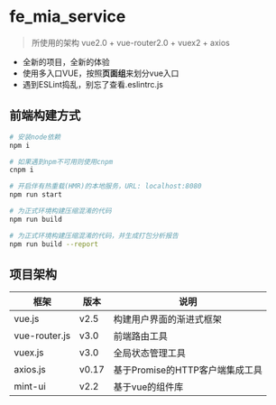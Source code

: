 # fe_mia_service

> 所使用的架构
> vue2.0 + vue-router2.0 + vuex2 + axios

* 全新的项目，全新的体验
* 使用多入口VUE，按照**页面组**来划分vue入口
* 遇到ESLint捣乱，别忘了查看.eslintrc.js

## 前端构建方式

``` bash
# 安装node依赖
npm i

# 如果遇到npm不可用则使用cnpm
cnpm i

# 开启伴有热重载(HMR)的本地服务，URL: localhost:8080
npm run start

# 为正式环境构建压缩混淆的代码
npm run build

# 为正式环境构建压缩混淆的代码，并生成打包分析报告
npm run build --report
```

## 项目架构

| 框架 | 版本 | 说明 |
| ---- | ---- | ---- |
| vue.js | v2.5 | 构建用户界面的渐进式框架 |
| vue-router.js | v3.0 | 前端路由工具 |
| vuex.js | v3.0 | 全局状态管理工具 |
| axios.js | v0.17 | 基于Promise的HTTP客户端集成工具 |
| mint-ui | v2.2 | 基于vue的组件库 |
